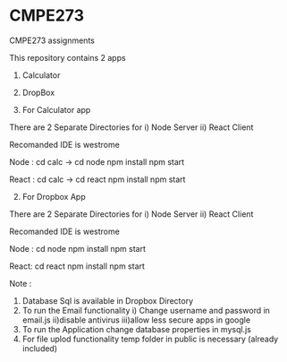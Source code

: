 # CMPE273
CMPE273 assignments

This repository contains 2 apps
1) Calculator
2) DropBox

1) For Calculator app

There are 2 Separate Directories for
i) Node Server
ii) React Client

Recomanded IDE is westrome

Node : cd calc -> cd node
npm install
npm start

React : cd calc -> cd react
npm install
npm start


2) For Dropbox App

There are 2 Separate Directories for
i) Node Server
ii) React Client

Recomanded IDE is westrome

Node : cd node
npm install
npm start

React: cd react
npm install
npm start

Note :
1) Database Sql is available in Dropbox Directory
2) To run the Email functionality
	i) Change username and password in email.js
	ii)disable antivirus
	iii)allow less secure apps in google
3) To run the Application
	change database properties in mysql.js
4) For file uplod functionality
	temp folder in public is necessary (already included)
